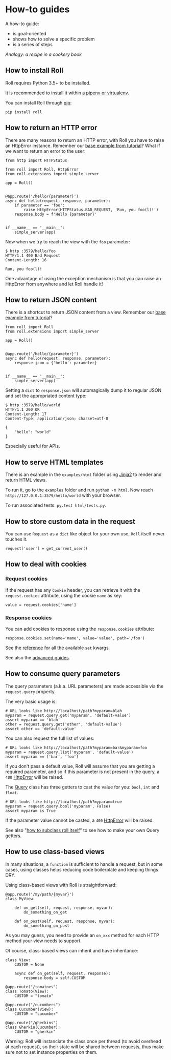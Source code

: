 # How-to guides

A how-to guide:

* is goal-oriented
* shows how to solve a specific problem
* is a series of steps

*Analogy: a recipe in a cookery book*


## How to install Roll

Roll requires Python 3.5+ to be installed.

It is recommended to install it within
[a pipenv or virtualenv](http://docs.python-guide.org/en/latest/dev/virtualenvs/).

You can install Roll through [pip](https://pip.pypa.io/en/stable/):

    pip install roll


## How to return an HTTP error

There are many reasons to return an HTTP error, with Roll you have to
raise an HttpError instance. Remember our
[base example from tutorial](/tutorials.md#your-first-roll-application)?
What if we want to return an error to the user:

```python3
from http import HTTPStatus

from roll import Roll, HttpError
from roll.extensions import simple_server

app = Roll()


@app.route('/hello/{parameter}')
async def hello(request, response, parameter):
    if parameter == 'foo':
        raise HttpError(HTTPStatus.BAD_REQUEST, 'Run, you foo(l)!')
    response.body = f'Hello {parameter}'


if __name__ == '__main__':
    simple_server(app)
```

Now when we try to reach the view with the `foo` parameter:

```
$ http :3579/hello/foo
HTTP/1.1 400 Bad Request
Content-Length: 16

Run, you foo(l)!
```

One advantage of using the exception mechanism is that you can raise an
HttpError from anywhere and let Roll handle it!


## How to return JSON content

There is a shortcut to return JSON content from a view. Remember our
[base example from tutorial](/tutorials.md#your-first-roll-application)?

```python3
from roll import Roll
from roll.extensions import simple_server

app = Roll()


@app.route('/hello/{parameter}')
async def hello(request, response, parameter):
    response.json = {'hello': parameter}


if __name__ == '__main__':
    simple_server(app)
```

Setting a `dict` to `response.json` will automagically dump it to
regular JSON and set the appropriated content type:

```
$ http :3579/hello/world
HTTP/1.1 200 OK
Content-Length: 17
Content-Type: application/json; charset=utf-8

{
    "hello": "world"
}
```

Especially useful for APIs.


## How to serve HTML templates

There is an example in the `examples/html` folder using
[Jinja2](http://jinja.pocoo.org/) to render and return HTML views.

To run it, go to the `examples` folder and run `python -m html`.
Now reach `http://127.0.0.1:3579/hello/world` with your browser.

To run associated tests: `py.test html/tests.py`.


## How to store custom data in the request

You can use `Request` as a `dict` like object for your own use, `Roll` itself
never touches it.

```python3
request['user'] = get_current_user()
```


## How to deal with cookies

### Request cookies

If the request has any `Cookie` header, you can retrieve it with the
`request.cookies` attribute, using the cookie `name` as key:

```python3
value = request.cookies['name']
```


### Response cookies

You can add cookies to response using the `response.cookies` attribute:

```python3
response.cookies.set(name='name', value='value', path='/foo')
```

See the [reference](/reference.md#cookies) for all the available `set` kwargs.


See also the [advanced guides](/how-to/advanced.md).


## How to consume query parameters

The query parameters (a.k.a. URL parameters) are made accessible via the `request.query`
property.

The very basic usage is:

```python3
# URL looks like http://localhost/path?myparam=blah
myparam = request.query.get('myparam', 'default-value')
assert myparam == 'blah'
other = request.query.get('other', 'default-value')
assert other == 'default-value'
```

You can also request the full list of values:

```python3
# URL looks like http://localhost/path?myparam=bar&myparam=foo
myparam = request.query.list('myparam', 'default-value')
assert myparam == ['bar', 'foo']
```

If you don't pass a default value, Roll will assume that you are getting a required
parameter, and so if this parameter is not present in the query,
a `400` [HttpError](/reference.md#httperror) will be raised.

The [Query](/reference.md#query) class has three getters to cast the value for
you: `bool`, `int` and `float`.

```python3
# URL looks like http://localhost/path?myparam=true
myparam = request.query.bool('myparam', False)
assert myparam is True
```

If the parameter value cannot be casted, a `400` [HttpError](/reference.md#httperror)
will be raised.

See also "[how to subclass roll itself](/how-to/advanced.md#how-to-subclass-roll-itself)"
to see how to make your own Query getters.


## How to use class-based views

In many situations, a `function` is sufficient to handle a request, but in some
cases, using classes helps reducing code boilerplate and keeping things DRY.

Using class-based views with Roll is straightforward:


```python3
@app.route('/my/path/{myvar}')
class MyView:

    def on_get(self, request, response, myvar):
        do_something_on_get

    def on_post(self, request, response, myvar):
        do_something_on_post
```

As you may guess, you need to provide an `on_xxx` method for each HTTP method
your view needs to support.

Of course, class-based views can inherit and have inheritance:

```python3
class View:
    CUSTOM = None

    async def on_get(self, request, response):
        response.body = self.CUSTOM

@app.route("/tomatoes")
class Tomato(View):
    CUSTOM = "tomato"

@app.route("/cucumbers")
class Cucumber(View):
    CUSTOM = "cucumber"

@app.route("/gherkins")
class Gherkin(Cucumber):
    CUSTOM = "gherkin"
```

Warning: Roll will instanciate the class once per thread (to avoid overhead at each
request), so their state will be shared between requests, thus make sure not to
set instance properties on them.
